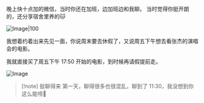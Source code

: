 
晚上快十点加的微信，当时你还在加班，边加班边和我聊。
当时觉得你挺开朗的，还分享宿舍里养的🐱


![Image|100](https://github.com/user-attachments/assets/f7bb0054-7ab6-486d-9213-b72551cb6352)

我想着约着出来先见一面，你说周末要去休假了，又说周五下午想去看张杰的演唱会的电影。

我就直接买了周五下午 17:50 开始的电影，到时候再请假提前走。

![Image](https://github.com/user-attachments/assets/4e16731c-1e06-4f6e-a2df-f497fd52f557)

> [!note] 挺聊得来
> 第一天，聊得很多也很混乱，聊到了 11:30，我没想到你这么能唠🤣

